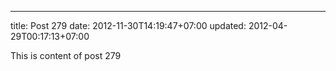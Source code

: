 ---
title: Post 279
date: 2012-11-30T14:19:47+07:00
updated: 2012-04-29T00:17:13+07:00

This is content of post 279